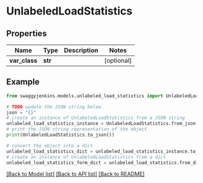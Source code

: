 # UnlabeledLoadStatistics


## Properties

Name | Type | Description | Notes
------------ | ------------- | ------------- | -------------
**var_class** | **str** |  | [optional] 

## Example

```python
from swaggyjenkins.models.unlabeled_load_statistics import UnlabeledLoadStatistics

# TODO update the JSON string below
json = "{}"
# create an instance of UnlabeledLoadStatistics from a JSON string
unlabeled_load_statistics_instance = UnlabeledLoadStatistics.from_json(json)
# print the JSON string representation of the object
print(UnlabeledLoadStatistics.to_json())

# convert the object into a dict
unlabeled_load_statistics_dict = unlabeled_load_statistics_instance.to_dict()
# create an instance of UnlabeledLoadStatistics from a dict
unlabeled_load_statistics_form_dict = unlabeled_load_statistics.from_dict(unlabeled_load_statistics_dict)
```
[[Back to Model list]](../README.md#documentation-for-models) [[Back to API list]](../README.md#documentation-for-api-endpoints) [[Back to README]](../README.md)


